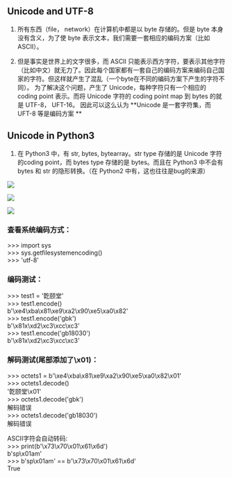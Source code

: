 ## Unicode and UTF-8

1. 所有东西（file， network）在计算机中都是以 byte 存储的。但是 byte
本身没有含义，为了使 byte 表示文本，我们需要一套相应的编码方案（比如 ASCII）。

2. 但是事实是世界上的文字很多，而 ASCII
只能表示西方字符，要表示其他字符（比如中文）就无力了。因此每个国家都有一套自己的编码方案来编码自己国家的字符。但这样就产生了混乱（一个byte在不同的编码方案下产生的字符不同）。
为了解决这个问题，产生了 Unicode，每种字符只有一个相应的 coding point
表示。而将 Unicode 字符的 coding point map 到 bytes 的就是 UTF-8，
UFT-16。 因此可以这么认为 **Unicode 是一套字符集，而 UFT-8 等是编码方案 **

## Unicode in Python3
1. 在 Python3 中，有 str, bytes, bytearray。str type 存储的是 Unicode
字符的coding point，而 bytes type 存储的是 bytes。而且在 Python3 中不会有
bytes 和 str 的隐形转换。（在 Python2 中有，这也往往是bug的来源）

![](https://gitee.com/qytanggit/Python_Basic/raw/master/image/Charpter4/unicode0.jpg)

![](https://gitee.com/qytanggit/Python_Basic/raw/master/image/Charpter4/unicode1.jpg)

![](https://gitee.com/qytanggit/Python_Basic/raw/master/image/Charpter4/unicode2.jpg)

### 查看系统编码方式：
\>>> import sys  
\>>> sys.getfilesystemencoding()  
\>>> 'utf-8'

### 编码测试：
\>>> test1 = '亁颐堂'  
\>>> test1.encode()  
b'\xe4\xba\x81\xe9\xa2\x90\xe5\xa0\x82'  
\>>> test1.encode('gbk')  
b'\x81x\xd2\xc3\xcc\xc3'  
\>>> test1.encode('gb18030')  
b'\x81x\xd2\xc3\xcc\xc3'

### 解码测试(尾部添加了\x01)：
\>>> octets1 = b'\xe4\xba\x81\xe9\xa2\x90\xe5\xa0\x82\x01'  
\>>> octets1.decode()  
'亁颐堂\x01'  
\>>> octets1.decode('gbk')  
解码错误  
\>>> octets1.decode('gb18030')  
解码错误

ASCII字符会自动转码:  
\>>> print(b'\x73\x70\x01\x61\x6d')  
b'sp\x01am'  
\>>> b'sp\x01am' == b'\x73\x70\x01\x61\x6d'  
True
